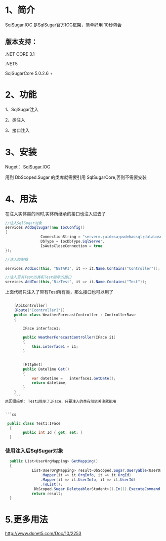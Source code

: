 # 1、简介
SqlSugar.IOC 是SqlSugar官方IOC框架，简单好用  10秒包会

## 版本支持：
 .NET CORE 3.1

 .NET5

SqlSugarCore 5.0.2.6 +



# 2、功能
1、SqlSugar注入

2、类注入

3、接口注入



# 3、安装
Nuget： SqlSugar.IOC

用到 DbScoped.Sugar 的类库就需要引用 SqlSugarCore,否则不需要安装


# 4、用法
在注入实体类的同时,实体所继承的接口也注入进去了

```cs
//注入SqlSugar对象
services.AddSqlSugar(new IocConfig()
{
                ConnectionString = "server=.;uid=sa;pwd=haosql;database=qq1",
                DbType = IocDbType.SqlServer,
                IsAutoCloseConnection = true
});

//注入控制器

services.AddIoc(this, "NETAPI", it => it.Name.Contains("Controller"));

//注入带有Test的类和Test继承的接口
services.AddIoc(this,"BizTest", it => it.Name.Contains("Test"));

```
上面代码只注入了带有Test所有类，那么接口也可以用了

```cs

    [ApiController]
    [Route("[controller]")]
    public class WeatherForecastController : ControllerBase
    {

        IFace interface1;
    
        public WeatherForecastController(IFace i1)
        {
            this.interface1 = i1;
        }


        [HttpGet]
        public DateTime Get()
        {
            var datetime =   interface1.GetDate();
            return datetime;
        }
    }
    ```
原因很简单: Test1继承了IFace，只要注入的类有继承关注就能用


```cs

 public class Test1:IFace  
  {
        public int Id { get; set; }
  }


```

### 使用注入后SqlSugar对象
```cs
  public List<UserOrgMapping> GetMapping() 
  {
            List<UserOrgMapping> result=DbScoped.Sugar.Queryable<UserOrgMapping>()
                .Mapper(it => it.OrgInfo, it => it.OrgId)
                .Mapper(it => it.UserInfo, it => it.UserId)
                .ToList();
             DbScoped.Sugar.Deleteable<Student>().In(1).ExecuteCommand();
            return result;
  }
```

# 5.更多用法
http://www.donet5.com/Doc/10/2253
